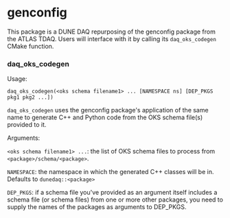 # genconfig

This package is a DUNE DAQ repurposing of the genconfig package from
the ATLAS TDAQ. Users will interface with it by calling its
`daq_oks_codegen` CMake function. 

### daq_oks_codegen
Usage:
```
daq_oks_codegen(<oks schema filename1> ... [NAMESPACE ns] [DEP_PKGS pkg1 pkg2 ...])
```

`daq_oks_codegen` uses the genconfig package's application of the same
name to generate C++ and Python code from the OKS schema file(s)
provided to it.

Arguments:

  `<oks schema filename1> ...`: the list of OKS schema files to process from `<package>/schema/<package>`. 

 `NAMESPACE`: the namespace in which the generated C++ classes will be in. Defaults to `dunedaq::<package>`

 `DEP_PKGS`: if a schema file you've provided as an argument itself includes a schema file (or schema files) from one or more other packages, you need to supply the names of the packages as arguments to DEP_PKGS. 



